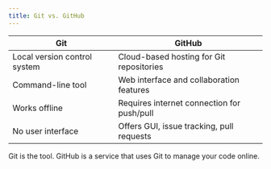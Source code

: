 ```yaml
---
title: Git vs. GitHub
---
```


| Git | GitHub |
|-----|--------|
| Local version control system | Cloud-based hosting for Git repositories |
| Command-line tool | Web interface and collaboration features |
| Works offline | Requires internet connection for push/pull |
| No user interface | Offers GUI, issue tracking, pull requests |

Git is the tool. GitHub is a service that uses Git to manage your code online.
